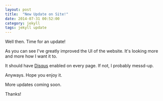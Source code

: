 ```yaml
---
layout: post
title:  "New Update on Site!"
date: 2014-07-31 00:52:00
category: jekyll
tags: jekyll update
---
```


Well then. Time for an update!

As you can see I've greatly improved the UI of the website. It's looking more and more how I want it to.

It should have [Disqus][Disqus] enabled on every page. If not, I probably messd-up.

Anyways. Hope you enjoy it.

More updates coming soon.

Thanks!

[Disqus]: https://disqus.com/